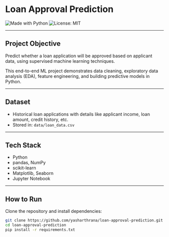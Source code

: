 # Loan Approval Prediction

![Made with Python](https://img.shields.io/badge/Made%20with-Python-blue?logo=python)
![License: MIT](https://img.shields.io/badge/License-MIT-yellow.svg)

---

## Project Objective
Predict whether a loan application will be approved based on applicant data, using supervised machine learning techniques.

This end-to-end ML project demonstrates data cleaning, exploratory data analysis (EDA), feature engineering, and building predictive models in Python.

---

## Dataset
- Historical loan applications with details like applicant income, loan amount, credit history, etc.
- Stored in: `data/loan_data.csv`

---

## Tech Stack
- Python
- pandas, NumPy
- scikit-learn
- Matplotlib, Seaborn
- Jupyter Notebook

---

## How to Run
Clone the repository and install dependencies:

```bash
git clone https://github.com/yasharthrana/loan-approval-prediction.git
cd loan-approval-prediction
pip install -r requirements.txt

